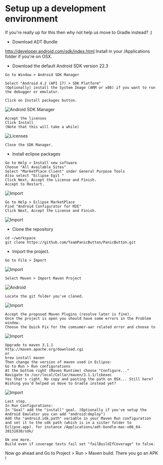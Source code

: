 Setup up a development environment
==================================

If you're really up for this then why not help us move to Gradle instead? :)

* Download ADT Bundle

http://developer.android.com/sdk/index.html
Install in your /Applications folder if you're on OSX. 

* Download the default Android SDK version 22.3

```
Go to Window > Android SDK Manager

Select "Android 4.2 (API 17) > SDK Platform"
(Optionally) install the System Image (ARM or x86) if you want to run the debugger or emulator.

Click on Install packages button.
```

![Android SDK Manager](https://raw.githubusercontent.com/TeamPanicButton/PanicButton/master/docs/setup_images/1.png)

```
Accept the licenses
Click Install
(Note that this will take a while)
```

![Licenses](https://raw.githubusercontent.com/TeamPanicButton/PanicButton/master/docs/setup_images/2.png)

```
Close the SDK Manager.
```

* Install eclipse packages

```
Go to Help > Install new software
Choose "All Available Sites"
Select "MarketPlace Client" under General Purpose Tools
Also select "Eclipse Egit "
Click Next, Accept the License and Finish.
Accept to Restart.
```

![Import](https://raw.githubusercontent.com/TeamPanicButton/PanicButton/master/docs/setup_images/a.1.png)

```
Go to Help > Eclipse MarketPlace
Find "Android Configurator for M2E"
Click Next, Accept the License and Finish.

```

![Import](https://raw.githubusercontent.com/TeamPanicButton/PanicButton/master/docs/setup_images/a.2.png)

* Clone the repository

```
cd ~/workspace
git clone https://github.com/TeamPanicButton/PanicButton.git
```

* Import the project.
 
```
Go to File > Import
```

![Import](https://raw.githubusercontent.com/TeamPanicButton/PanicButton/master/docs/setup_images/3.png)

```
Select Maven > Import Maven Project
```

![Android](https://raw.githubusercontent.com/TeamPanicButton/PanicButton/master/docs/setup_images/4.png)

```
Locate the git folder you've cloned.
```

![Import](https://raw.githubusercontent.com/TeamPanicButton/PanicButton/master/docs/setup_images/5.png)

```
Accept the proposed Maven Plugins (resolve later is fine).
Once the project is open you should have some errors in the Problem window.
Choose the Quick Fix for the comsumer-aar related error and choose to 
```

![Import](https://raw.githubusercontent.com/TeamPanicButton/PanicButton/master/docs/setup_images/6.png)

```
Upgrade to maven 3.1.1 
http://maven.apache.org/download.cgi
or
brew install maven
Then change the version of maven used in Eclipse:
Go to Run > Run configurations
At the bottom right (Maven Runtime) choose "Configure..."
Navigate to /usr/local/Cellar/maven/3.1.1/libexec
Yes that's right. No copy and pasting the path on OSX... Still here? Wishing you'd helped us move to Gradle instead yet?
```

![Import](https://raw.githubusercontent.com/TeamPanicButton/PanicButton/master/docs/setup_images/a.4.png)

```
Last step.
In Run Configurations:
In "Goal" add the "install" goal. (Optionally if you've setup the Android Emulator you can add "android:deploy")
Add the "android.sdk.path" variable in your Maven Run configuration and set it to the sdk path (which is in a sister folder to Eclipse.app). for instance /Applications/adt-bundle-mac-x86_64-20131030/sdk/
```

```
Ok one more.
Build even if coverage tests fail set "failBuildIfCoverage" to false.
```

Now go ahead and Go to Project > Run > Maven build. There you go an APK ! 
